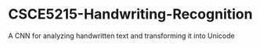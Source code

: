 # CSCE5215-Handwriting-Recognition
A CNN for analyzing handwritten text and transforming it into Unicode
